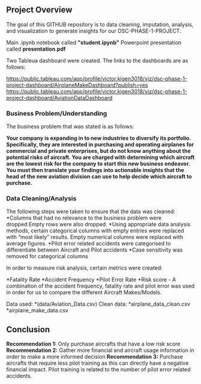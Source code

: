 
## Project Overview

The goal of this GITHUB repository is to data cleaning, imputation, analysis, and visualization to generate insights for our DSC-PHASE-1-PROJECT.

Main .ipynb notebook called **"student.ipynb"**
Powerpoint presentation called **presentation.pdf**

Two Tableua dashboard were created. The links to the dashboards are as follows:

https://public.tableau.com/app/profile/victor.kigen3018/viz/dsc-phase-1-project-dashboard/AirplaneMakeDashboard?publish=yes
https://public.tableau.com/app/profile/victor.kigen3018/viz/dsc-phase-1-project-dashboard/AviationDataDashboard



### Business Problem/Understanding

The business problem that was stated is as follows: 

**Your company is expanding in to new industries to diversify its portfolio. Specifically, they are interested in purchasing and operating airplanes for commercial and private enterprises, but do not know anything about the potential risks of aircraft. You are charged with determining which aircraft are the lowest risk for the company to start this new business endeavor. You must then translate your findings into actionable insights that the head of the new aviation division can use to help decide which aircraft to purchase.**

### Data Cleaning/Analysis

The following steps were taken to ensure that the data was cleaned: 
*Columns that had no relevance to the business problem were dropped.Empty rows were also dropped.
*Using appropriate data analysis methods, certain categorical columns with empty entries were replaced with “most likely” results. Empty numerical columns were replaced with average figures.
*Pilot error related accidents were categorised to differentiate between Aircraft and Pilot accidents
*Case sensitivity was removed for categorical columns

In order to measure risk analysis, certain metrics were created:

*Fatality Rate
*Accident Frequency
*Pilot Error Rate
*Risk score - A combination of the accident frequency, fatality rate and pilot error was used in order for us to compare the different Aircraft Makes/Models.

Data used:
*(data/Aviation_Data.csv)
Clean data:
*airplane_data_clean.csv
*airplane_make_data.csv


## Conclusion

**Recommendation 1:** Only purchase aircrafts that have a low risk score 
**Recommendation 2:** Gather more financial and aircraft usage information in order to make a more informed decision
**Recommendation 3:** Purchase aircrafts that require less pilot training as this can directly have a negative financial impact. Pilot training is related to the number of pilot error related accidents.  

